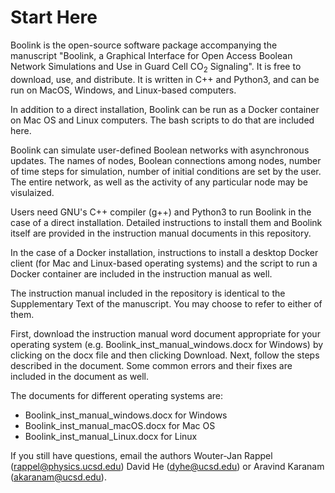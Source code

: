 # Start Here

Boolink is the open-source software package accompanying the manuscript "Boolink, a Graphical Interface for Open Access Boolean Network Simulations and Use in
Guard Cell CO<sub>2</sub> Signaling". It is free to download, use, and distribute. It is written in C++ and Python3, and can be run on MacOS, Windows, and Linux-based computers.

In addition to a direct installation, Boolink can be run as a Docker container on Mac OS and Linux computers. The bash scripts to do that are included here.

Boolink can simulate user-defined Boolean networks with asynchronous updates. The names of nodes, Boolean connections among nodes, number of time steps for simulation, number of initial conditions are set by the user. The entire network, as well as the activity of any particular node may be visulaized.

Users need GNU's C++ compiler (g++) and Python3 to run Boolink in the case of a direct installation. Detailed instructions to install them and Boolink itself are provided in the instruction manual documents in this repository. 

In the case of a Docker installation, instructions to install a desktop Docker client (for Mac and Linux-based operating systems) and the script to run a Docker container are included in the instruction manual as well.

The instruction manual included in the repository is identical to the Supplementary Text of the manuscript. You may choose to refer to either of them.

First, download the instruction manual word document appropriate for your operating system (e.g. Boolink_inst_manual_windows.docx for Windows) by clicking on the docx file and then clicking Download. Next, follow the steps described in the document. Some common errors and their fixes are included in the document as well. 

The documents for different operating systems are:
- Boolink_inst_manual_windows.docx for Windows
- Boolink_inst_manual_macOS.docx for Mac OS
- Boolink_inst_manual_Linux.docx for Linux

If you still have questions, email the authors Wouter-Jan Rappel (rappel@physics.ucsd.edu) David He (dyhe@ucsd.edu) or Aravind Karanam (akaranam@ucsd.edu).

